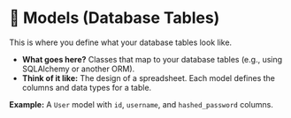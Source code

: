 # 🧱 Models (Database Tables)

This is where you define what your database tables look like.

-   **What goes here?** Classes that map to your database tables (e.g., using SQLAlchemy or another ORM).
-   **Think of it like:** The design of a spreadsheet. Each model defines the columns and data types for a table.

**Example:** A `User` model with `id`, `username`, and `hashed_password` columns.

